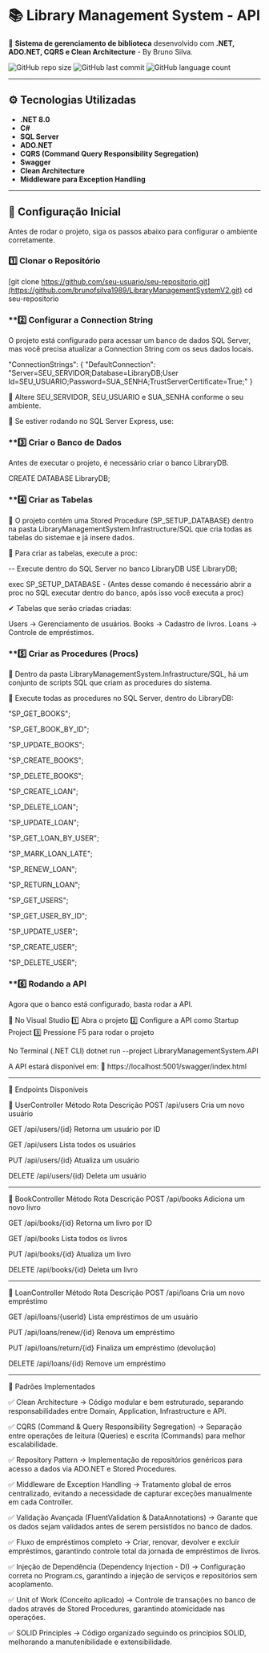 # 📚 Library Management System - API

🚀 **Sistema de gerenciamento de biblioteca** desenvolvido com **.NET, ADO.NET, CQRS e Clean Architecture** - By Bruno Silva.

![GitHub repo size](https://img.shields.io/github/repo-size/brunofsilva1989/LibraryManagementSystem?style=for-the-badge)
![GitHub last commit](https://img.shields.io/github/last-commit/brunofsilva1989/LibraryManagementSystem?style=for-the-badge)
![GitHub language count](https://img.shields.io/github/languages/count/brunofsilva1989/LibraryManagementSystem?style=for-the-badge)

---

## ⚙️ **Tecnologias Utilizadas**
- **.NET 8.0**
- **C#**
- **SQL Server**
- **ADO.NET**
- **CQRS (Command Query Responsibility Segregation)**
- **Swagger**
- **Clean Architecture**
- **Middleware para Exception Handling**

---

## 🚀 **Configuração Inicial**

Antes de rodar o projeto, siga os passos abaixo para configurar o ambiente corretamente.

### **1️⃣ Clonar o Repositório**

[git clone https://github.com/seu-usuario/seu-repositorio.git](https://github.com/brunofsilva1989/LibraryManagementSystemV2.git)
cd seu-repositorio

### **2️⃣ Configurar a Connection String
O projeto está configurado para acessar um banco de dados SQL Server, mas você precisa atualizar a Connection String com os seus dados locais.

"ConnectionStrings": {
  "DefaultConnection": "Server=SEU_SERVIDOR;Database=LibraryDB;User Id=SEU_USUARIO;Password=SUA_SENHA;TrustServerCertificate=True;"
}

🔹 Altere SEU_SERVIDOR, SEU_USUARIO e SUA_SENHA conforme o seu ambiente.

🔹 Se estiver rodando no SQL Server Express, use:

### **3️⃣ Criar o Banco de Dados

Antes de executar o projeto, é necessário criar o banco LibraryDB.

CREATE DATABASE LibraryDB;

### **4️⃣ Criar as Tabelas

📂 O projeto contém uma Stored Procedure (SP_SETUP_DATABASE) dentro na pasta LibraryManagementSystem.Infrastructure/SQL que cria todas as tabelas do sistemae e já insere dados.

📌 Para criar as tabelas, execute a proc:

-- Execute dentro do SQL Server no banco LibraryDB
USE LibraryDB;

exec SP_SETUP_DATABASE - (Antes desse comando é necessário abrir a proc no SQL executar dentro do banco, após isso você executa a proc)

✔ Tabelas que serão criadas criadas:

Users → Gerenciamento de usuários.
Books → Cadastro de livros.
Loans → Controle de empréstimos.

### **5️⃣ Criar as Procedures (Procs)
📂 Dentro da pasta LibraryManagementSystem.Infrastructure/SQL, há um conjunto de scripts SQL que criam as procedures do sistema.

🔹 Execute todas as procedures no SQL Server, dentro do LibraryDB:

"SP_GET_BOOKS";

"SP_GET_BOOK_BY_ID";

"SP_UPDATE_BOOKS";

"SP_CREATE_BOOKS";

"SP_DELETE_BOOKS";

"SP_CREATE_LOAN";

"SP_DELETE_LOAN";

"SP_UPDATE_LOAN";

"SP_GET_LOAN_BY_USER";

"SP_MARK_LOAN_LATE";

"SP_RENEW_LOAN";

"SP_RETURN_LOAN";

"SP_GET_USERS";

"SP_GET_USER_BY_ID";

"SP_UPDATE_USER";

"SP_CREATE_USER";

"SP_DELETE_USER";

### **6️⃣ Rodando a API

Agora que o banco está configurado, basta rodar a API.

🔹 No Visual Studio
1️⃣ Abra o projeto
2️⃣ Configure a API como Startup Project
3️⃣ Pressione F5 para rodar o projeto

No Terminal (.NET CLI)
dotnet run --project LibraryManagementSystem.API

A API estará disponível em:
📌 https://localhost:5001/swagger/index.html

***********************************************

🎯 Endpoints Disponíveis

🔹 UserController
Método	Rota	Descrição
POST	/api/users	Cria um novo usuário

GET	/api/users/{id}	Retorna um usuário por ID

GET	/api/users	Lista todos os usuários

PUT	/api/users/{id}	Atualiza um usuário

DELETE	/api/users/{id}	Deleta um usuário

***********************************************

🔹 BookController
Método	Rota	Descrição
POST	/api/books	Adiciona um novo livro

GET	/api/books/{id}	Retorna um livro por ID

GET	/api/books	Lista todos os livros

PUT	/api/books/{id}	Atualiza um livro

DELETE	/api/books/{id}	Deleta um livro

***********************************************

🔹 LoanController
Método	Rota	Descrição
POST	/api/loans	Cria um novo empréstimo

GET	/api/loans/{userId}	Lista empréstimos de um usuário

PUT	/api/loans/renew/{id}	Renova um empréstimo

PUT	/api/loans/return/{id}	Finaliza um empréstimo (devolução)

DELETE	/api/loans/{id}	Remove um empréstimo


**************************************************************

📌 Padrões Implementados

✅ Clean Architecture → Código modular e bem estruturado, separando responsabilidades entre Domain, Application, Infrastructure e API.

✅ CQRS (Command & Query Responsibility Segregation) → Separação entre operações de leitura (Queries) e escrita (Commands) para melhor escalabilidade.

✅ Repository Pattern → Implementação de repositórios genéricos para acesso a dados via ADO.NET e Stored Procedures.

✅ Middleware de Exception Handling → Tratamento global de erros centralizado, evitando a necessidade de capturar exceções manualmente em cada Controller.

✅ Validação Avançada (FluentValidation & DataAnnotations) → Garante que os dados sejam validados antes de serem persistidos no banco de dados.

✅ Fluxo de empréstimos completo → Criar, renovar, devolver e excluir empréstimos, garantindo controle total da jornada de empréstimos de livros.

✅ Injeção de Dependência (Dependency Injection - DI) → Configuração correta no Program.cs, garantindo a injeção de serviços e repositórios sem acoplamento.

✅ Unit of Work (Conceito aplicado) → Controle de transações no banco de dados através de Stored Procedures, garantindo atomicidade nas operações.

✅ SOLID Principles → Código organizado seguindo os princípios SOLID, melhorando a manutenibilidade e extensibilidade.




